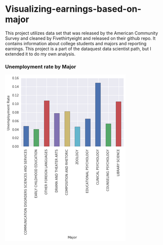 # Visualizing-earnings-based-on-major
This project utilizes  data set that was released by the American Community Survey and cleaned by Fivethirtyeight and released on their github repo. It contains information about college students and majors and reporting earnings. This project is a part of the dataquest data scientist path, but I extended it to do my own analysis.

### Unemployment rate by Major
![chart](https://github.com/VishnuHSharma/Visualizing-earnings-based-on-major/blob/master/Major%20Unemployment_rate.png)
